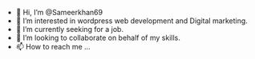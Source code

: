 - 👋 Hi, I’m @Sameerkhan69
- 👀 I’m interested in wordpress web development and Digital marketing.
- 🌱 I’m currently seeking for a job.
- 💞️ I’m looking to collaborate on behalf of my skills.
- 📫 How to reach me ...

<!---
Sameerkhan69/Sameerkhan69 is a ✨ special ✨ repository because its `README.md` (this file) appears on your GitHub profile.
You can click the Preview link to take a look at your changes.
--->
